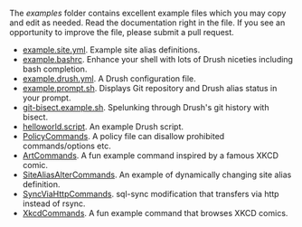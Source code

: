 The _examples_ folder contains excellent example files which you may copy and edit as needed. Read the documentation right in the file. If you see an opportunity to improve the file, please submit a pull request.

* [example.site.yml](https://raw.githubusercontent.com/drush-ops/drush/master/examples/example.site.yml). Example site alias definitions.
* [example.bashrc](https://raw.githubusercontent.com/drush-ops/drush/master/examples/example.bashrc). Enhance your shell with lots of Drush niceties including bash completion.
* [example.drush.yml](https://raw.githubusercontent.com/drush-ops/drush/master/examples/example.drush.yml). A Drush configuration file. 
* [example.prompt.sh](https://raw.githubusercontent.com/drush-ops/drush/master/examples/example.prompt.sh). Displays Git repository and Drush alias status in your prompt.
* [git-bisect.example.sh](https://raw.githubusercontent.com/drush-ops/drush/master/examples/git-bisect.example.sh). Spelunking through Drush's git history with bisect.
* [helloworld.script](https://raw.githubusercontent.com/drush-ops/drush/master/examples/helloworld.script). An example Drush script. 
* [PolicyCommands](https://raw.githubusercontent.com/drush-ops/drush/master/examples/Commands/PolicyCommands.php). A policy file can disallow prohibited commands/options etc.
* [ArtCommands](https://raw.githubusercontent.com/drush-ops/drush/master/examples/Commands/ArtCommands.php). A fun example command inspired by a famous XKCD comic.
* [SiteAliasAlterCommands](https://raw.githubusercontent.com/drush-ops/drush/master/examples/Commands/SiteAliasAlterCommands.php). An example of dynamically changing site alias definition.
* [SyncViaHttpCommands](https://raw.githubusercontent.com/drush-ops/drush/master/examples/Commands/SyncViaHttpCommands.php). sql-sync modification that transfers via http instead of rsync. 
* [XkcdCommands](https://raw.githubusercontent.com/drush-ops/drush/master/examples/Commands/XkcdCommands.php). A fun example command that browses XKCD comics.  
